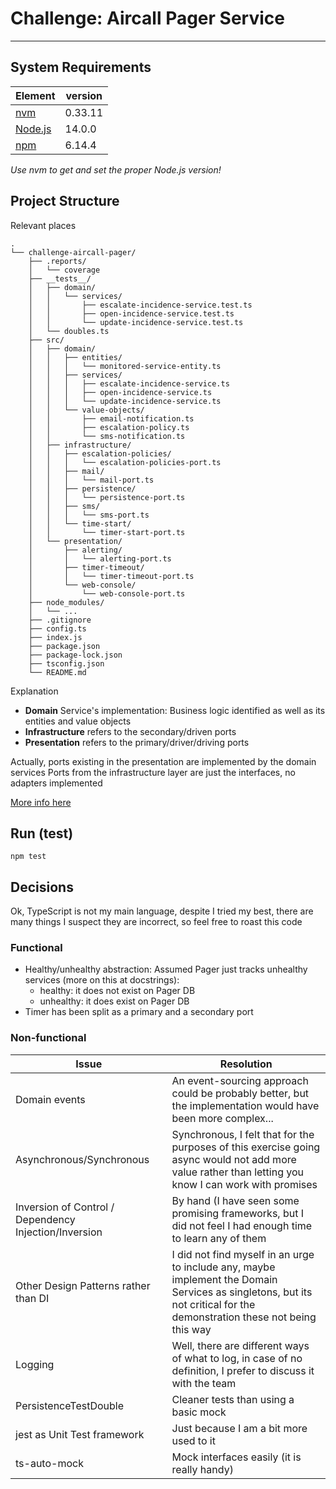 # Challenge: Aircall Pager Service

---

## System Requirements

| Element  | version | 
|---|---|
| [nvm](https://github.com/nvm-sh/nvm/blob/master/README.md) | 0.33.11 |
| [Node.js](https://nodejs.org/download/release/v14.0.0/)   | 14.0.0  |
| [npm](https://docs.npmjs.com/downloading-and-installing-node-js-and-npm)  | 6.14.4  |

_Use nvm to get and set the proper Node.js version!_

## Project Structure
Relevant places
```
.
└── challenge-aircall-pager/
    ├── .reports/
    │   └── coverage
    ├── __tests__/
    │   ├── domain/
    │   │   └── services/
    │   │       ├── escalate-incidence-service.test.ts
    │   │       ├── open-incidence-service.test.ts
    │   │       └── update-incidence-service.test.ts
    │   └── doubles.ts
    ├── src/
    │   ├── domain/
    │   │   ├── entities/
    │   │   │   └── monitored-service-entity.ts
    │   │   ├── services/
    │   │   │   ├── escalate-incidence-service.ts
    │   │   │   ├── open-incidence-service.ts
    │   │   │   └── update-incidence-service.ts
    │   │   └── value-objects/
    │   │       ├── email-notification.ts
    │   │       ├── escalation-policy.ts
    │   │       └── sms-notification.ts
    │   ├── infrastructure/
    │   │   ├── escalation-policies/
    │   │   │   └── escalation-policies-port.ts
    │   │   ├── mail/
    │   │   │   └── mail-port.ts
    │   │   ├── persistence/
    │   │   │   └── persistence-port.ts
    │   │   ├── sms/
    │   │   │   └── sms-port.ts
    │   │   └── time-start/
    │   │       └── timer-start-port.ts
    │   └── presentation/
    │       ├── alerting/
    │       │   └── alerting-port.ts
    │       ├── timer-timeout/
    │       │   └── timer-timeout-port.ts
    │       └── web-console/
    │           └── web-console-port.ts
    ├── node_modules/
    │   └── ...
    ├── .gitignore
    ├── config.ts
    ├── index.js
    ├── package.json
    ├── package-lock.json
    ├── tsconfig.json
    └── README.md
```
Explanation
- **Domain** Service's implementation: Business logic identified as well as its entities and value objects
- **Infrastructure** refers to the secondary/driven ports
- **Presentation** refers to the primary/driver/driving ports

Actually, ports existing in the presentation are implemented by the domain services
Ports from the infrastructure layer are just the interfaces, no adapters implemented

[More info here](https://jmgarridopaz.github.io/content/hexagonalarchitecture.html)

## Run (test)

`npm test`

## Decisions

Ok, TypeScript is not my main language, despite I tried my best, there are many things I suspect they are incorrect, so feel free to roast this code 

### Functional

- Healthy/unhealthy abstraction: Assumed Pager just tracks unhealthy services (more on this at docstrings):
  - healthy: it does not exist on Pager DB
  - unhealthy: it does exist on Pager DB
- Timer has been split as a primary and a secondary port

### Non-functional

| Issue | Resolution |
|---|---|
| Domain events | An event-sourcing approach could be probably better, but the implementation would have been more complex... |
| Asynchronous/Synchronous | Synchronous, I felt that for the purposes of this exercise going async would not add more value rather than letting you know I can work with promises |
| Inversion of Control / Dependency Injection/Inversion | By hand (I have seen some promising frameworks, but I did not feel I had enough time to learn any of them |
| Other Design Patterns rather than DI | I did not find myself in an urge to include any, maybe implement the Domain Services as singletons, but its not critical for the demonstration these not being this way |
| Logging | Well, there are different ways of what to log, in case of no definition, I prefer to discuss it with the team |
| PersistenceTestDouble | Cleaner tests than using a basic mock |
| jest as Unit Test framework | Just because I am a bit more used to it |
| ts-auto-mock | Mock interfaces easily (it is really handy) |
